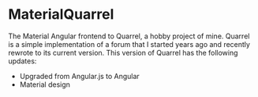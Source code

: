 # MaterialQuarrel

The Material Angular frontend to Quarrel, a hobby project of mine.  Quarrel is a simple implementation of a forum that I started years ago and recently rewrote to its current version.  This version of Quarrel has the following updates:
- Upgraded from Angular.js to Angular
- Material design
